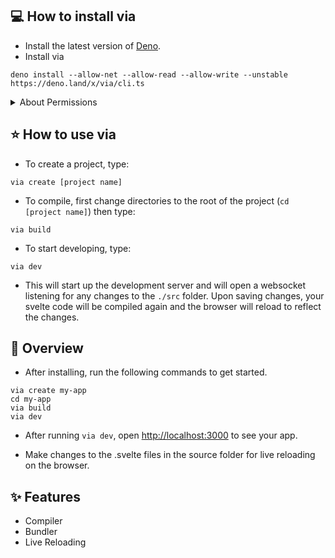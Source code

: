 ## 💻 How to install via

- Install the latest version of <a href="https://deno.land/#installation"> Deno</a>.
- Install via 

```
deno install --allow-net --allow-read --allow-write --unstable https://deno.land/x/via/cli.ts
```
<details><summary>About Permissions</summary>
<ul>
  <li>--allow-net: Required for the dev server. </li>
  <li> --allow-read: Allows via to compile svelte files.</li>
  <li> --allow-write: Allows via to write to files it creates during the <code>via build</code> process</li>
  <li> --unstable: Allows the use of Deno's standard modules which might not be stable yet.</li>
</ul>
Read more about <a href="https://deno.land/manual@v1.16.2/getting_started/permissions">permissions</a> or <a href="https://deno.land/manual/runtime/stability">stability</a> here
</details>


## ⭐ How to use via

- To create a project, type: 

```
via create [project name]
```
- To compile, first change directories to the root of the project (<code>cd [project name]</code>) then type:

```
via build
```

- To start developing, type: 

```
via dev
```

- This will start up the development server and will open a websocket listening for any changes to the <code>./src</code> folder. Upon saving changes, your svelte code will be compiled again and the browser will reload to reflect the changes.


## 💫  Overview
- After installing, run the following commands to get started.

```
via create my-app
cd my-app
via build
via dev
```
- After running <code>via dev</code>, open <a href=http://localhost:3000>http://localhost:3000</a> to see your app.</p>
- Make changes to the .svelte files in the source folder for live reloading on the browser.</p>

## ✨ Features 


<ul>
  <li>Compiler</li>
  <li>Bundler</li>
  <li>Live Reloading</li>
</ul>
